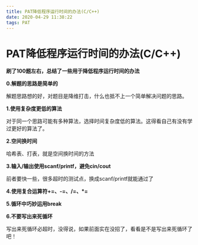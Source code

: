 ```yaml
---
title: PAT降低程序运行时间的办法(C/C++)
date: 2020-04-29 11:38:22
tags: PAT
---
```


# PAT降低程序运行时间的办法(C/C++)



**刷了100题左右，总结了一些用于降低程序运行时间的办法**

**0.解题的思路是简单的**

解题思路想的好，对题目是降维打击，什么也抵不上一个简单解决问题的思路。

**1.使用复杂度更低的算法**

对于同一个思路可能有多种算法，选择时间复杂度低的算法。这得看自己有没有学过更好的算法了。

**2.空间换时间**

哈希表、打表，就是空间换时间的方法

**3.输入/输出使用scanf/printf，避免cin/cout**

前者要快一些，很多超时的测试点，换成scanf/printf就能通过了

**4.使用复合运算符+=、-=、/=、\*=**

**5.循环中巧妙运用break**

**6.不要写出来死循环**

写出来死循环必超时，没得说，如果前面实在没招了，看看是不是写出来死循环了吧！